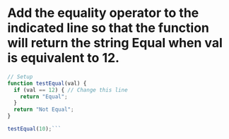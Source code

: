 # Add the equality operator to the indicated line so that the function will return the string Equal when val is equivalent to 12.

````Javascript
// Setup
function testEqual(val) {
  if (val == 12) { // Change this line
    return "Equal";
  }
  return "Not Equal";
}

testEqual(10);```
````
